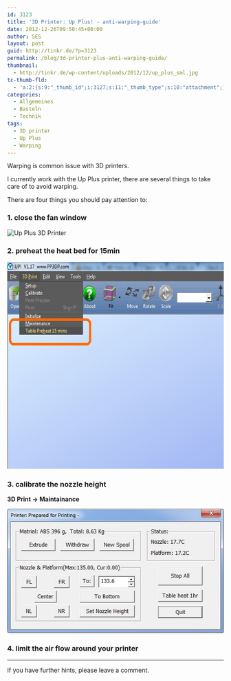 ```yaml
---
id: 3123
title: '3D Printer: Up Plus! - anti-warping-guide'
date: 2012-12-26T09:50:45+00:00
author: SES
layout: post
guid: http://tinkr.de/?p=3123
permalink: /blog/3d-printer-plus-anti-warping-guide/
thumbnail:
  - http://tinkr.de/wp-content/uploads/2012/12/up_plus_sml.jpg
tc-thumb-fld:
  - 'a:2:{s:9:"_thumb_id";i:3127;s:11:"_thumb_type";s:10:"attachment";}'
categories:
  - Allgemeines
  - Basteln
  - Technik
tags:
  - 3D printer
  - Up Plus
  - Warping
---
```

Warping is common issue with 3D printers.

I currently work with the Up Plus printer, there are several things to take care of to avoid warping.

There are four things you should pay attention to:

### 1. close the fan window

<img loading="lazy" src="/assets/2012/12/up_plus_fan_window.jpg" alt="Up Plus 3D Printer" width="606" height="455" class="alignnone size-full wp-image-3124" srcset="/assets/2012/12/up_plus_fan_window.jpg 606w, /assets/2012/12/up_plus_fan_window-240x180.jpg 240w" sizes="(max-width: 606px) 100vw, 606px" />

### 2. preheat the heat bed for 15min

<img loading="lazy" src="/assets/2012/12/up_plus_software_preheat.jpg" alt="Up Plus software preheat" width="606" height="480" class="alignnone size-full wp-image-3126" />

### 3. calibrate the nozzle height

**3D Print -> Maintainance**

<img loading="lazy" src="/assets/2012/12/up_plus_software_nozzle_height.jpg" alt="Up Plus software - set nozzle height" width="511" height="288" class="alignnone size-full wp-image-3127" />

### 4. limit the air flow around your printer

* * *

If you have further hints, please leave a comment.
